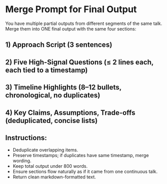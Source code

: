 # Merge Prompt for Final Output

You have multiple partial outputs from different segments of the same talk. Merge them into ONE final output with the same four sections:

## 1) Approach Script (3 sentences)
## 2) Five High-Signal Questions (≤ 2 lines each, each tied to a timestamp)
## 3) Timeline Highlights (8–12 bullets, chronological, no duplicates)
## 4) Key Claims, Assumptions, Trade-offs (deduplicated, concise lists)

## Instructions:
- Deduplicate overlapping items.
- Preserve timestamps; if duplicates have same timestamp, merge wording.
- Keep total output under 800 words.
- Ensure sections flow naturally as if it came from one continuous talk.
- Return clean markdown-formatted text.